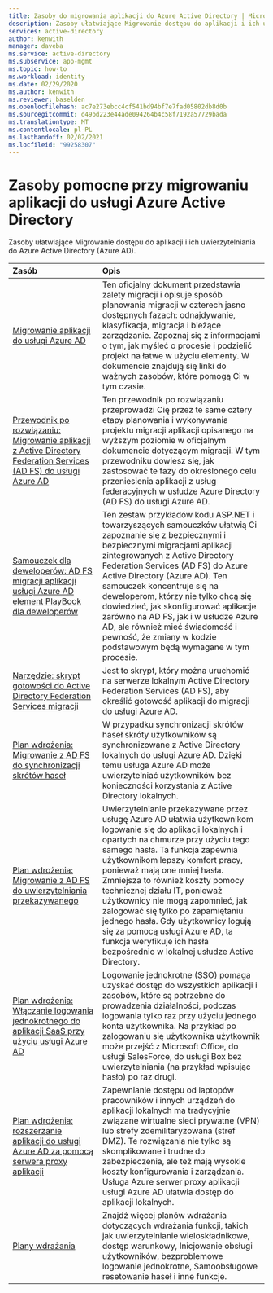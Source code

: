 ```yaml
---
title: Zasoby do migrowania aplikacji do Azure Active Directory | Microsoft Docs
description: Zasoby ułatwiające Migrowanie dostępu do aplikacji i ich uwierzytelniania do Azure Active Directory (Azure AD).
services: active-directory
author: kenwith
manager: daveba
ms.service: active-directory
ms.subservice: app-mgmt
ms.topic: how-to
ms.workload: identity
ms.date: 02/29/2020
ms.author: kenwith
ms.reviewer: baselden
ms.openlocfilehash: ac7e273ebcc4cf541bd94bf7e7fad05802db8d0b
ms.sourcegitcommit: d49bd223e44ade094264b4c58f7192a57729bada
ms.translationtype: MT
ms.contentlocale: pl-PL
ms.lasthandoff: 02/02/2021
ms.locfileid: "99258307"
---
```

# <a name="resources-for-migrating-applications-to-azure-active-directory"></a>Zasoby pomocne przy migrowaniu aplikacji do usługi Azure Active Directory

Zasoby ułatwiające Migrowanie dostępu do aplikacji i ich uwierzytelniania do Azure Active Directory (Azure AD).

| Zasób  | Opis  |
|:-----------|:-------------|
|[Migrowanie aplikacji do usługi Azure AD](https://aka.ms/migrateapps/whitepaper) | Ten oficjalny dokument przedstawia zalety migracji i opisuje sposób planowania migracji w czterech jasno dostępnych fazach: odnajdywanie, klasyfikacja, migracja i bieżące zarządzanie. Zapoznaj się z informacjami o tym, jak myśleć o procesie i podzielić projekt na łatwe w użyciu elementy. W dokumencie znajdują się linki do ważnych zasobów, które pomogą Ci w tym czasie. |
|[Przewodnik po rozwiązaniu: Migrowanie aplikacji z Active Directory Federation Services (AD FS) do usługi Azure AD](./migrate-adfs-apps-to-azure.md) | Ten przewodnik po rozwiązaniu przeprowadzi Cię przez te same cztery etapy planowania i wykonywania projektu migracji aplikacji opisanego na wyższym poziomie w oficjalnym dokumencie dotyczącym migracji. W tym przewodniku dowiesz się, jak zastosować te fazy do określonego celu przeniesienia aplikacji z usług federacyjnych w usłudze Azure Directory (AD FS) do usługi Azure AD.|
|[Samouczek dla deweloperów: AD FS migracji aplikacji usługi Azure AD element PlayBook dla deweloperów](https://aka.ms/adfsplaybook) | Ten zestaw przykładów kodu ASP.NET i towarzyszących samouczków ułatwią Ci zapoznanie się z bezpiecznymi i bezpiecznymi migracjami aplikacji zintegrowanych z Active Directory Federation Services (AD FS) do Azure Active Directory (Azure AD). Ten samouczek koncentruje się na deweloperom, którzy nie tylko chcą się dowiedzieć, jak skonfigurować aplikacje zarówno na AD FS, jak i w usłudze Azure AD, ale również mieć świadomość i pewność, że zmiany w kodzie podstawowym będą wymagane w tym procesie.|
| [Narzędzie: skrypt gotowości do Active Directory Federation Services migracji](https://aka.ms/migrateapps/adfstools) | Jest to skrypt, który można uruchomić na serwerze lokalnym Active Directory Federation Services (AD FS), aby określić gotowość aplikacji do migracji do usługi Azure AD.|
| [Plan wdrożenia: Migrowanie z AD FS do synchronizacji skrótów haseł](https://aka.ms/ADFSTOPHSDPDownload) | W przypadku synchronizacji skrótów haseł skróty użytkowników są synchronizowane z Active Directory lokalnych do usługi Azure AD. Dzięki temu usługa Azure AD może uwierzytelniać użytkowników bez konieczności korzystania z Active Directory lokalnych.| 
| [Plan wdrożenia: Migrowanie z AD FS do uwierzytelniania przekazywanego](https://aka.ms/ADFSTOPTADPDownload)|Uwierzytelnianie przekazywane przez usługę Azure AD ułatwia użytkownikom logowanie się do aplikacji lokalnych i opartych na chmurze przy użyciu tego samego hasła. Ta funkcja zapewnia użytkownikom lepszy komfort pracy, ponieważ mają one mniej hasła. Zmniejsza to również koszty pomocy technicznej działu IT, ponieważ użytkownicy nie mogą zapomnieć, jak zalogować się tylko po zapamiętaniu jednego hasła. Gdy użytkownicy logują się za pomocą usługi Azure AD, ta funkcja weryfikuje ich hasła bezpośrednio w lokalnej usłudze Active Directory.|
| [Plan wdrożenia: Włączanie logowania jednokrotnego do aplikacji SaaS przy użyciu usługi Azure AD](https://aka.ms/SSODPDownload) | Logowanie jednokrotne (SSO) pomaga uzyskać dostęp do wszystkich aplikacji i zasobów, które są potrzebne do prowadzenia działalności, podczas logowania tylko raz przy użyciu jednego konta użytkownika. Na przykład po zalogowaniu się użytkownika użytkownik może przejść z Microsoft Office, do usługi SalesForce, do usługi Box bez uwierzytelniania (na przykład wpisując hasło) po raz drugi. 
| [Plan wdrożenia: rozszerzanie aplikacji do usługi Azure AD za pomocą serwera proxy aplikacji](https://aka.ms/AppProxyDPDownload)| Zapewnianie dostępu od laptopów pracowników i innych urządzeń do aplikacji lokalnych ma tradycyjnie związane wirtualne sieci prywatne (VPN) lub strefy zdemilitaryzowana (stref DMZ). Te rozwiązania nie tylko są skomplikowane i trudne do zabezpieczenia, ale też mają wysokie koszty konfigurowania i zarządzania. Usługa Azure serwer proxy aplikacji usługi Azure AD ułatwia dostęp do aplikacji lokalnych. |
| [Plany wdrażania](../fundamentals/active-directory-deployment-plans.md) | Znajdź więcej planów wdrażania dotyczących wdrażania funkcji, takich jak uwierzytelnianie wieloskładnikowe, dostęp warunkowy, Inicjowanie obsługi użytkowników, bezproblemowe logowanie jednokrotne, Samoobsługowe resetowanie haseł i inne funkcje. |